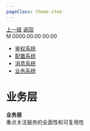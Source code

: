 ```yaml
---
pageClass: theme-item
---
```

<div class="extend-header">
    <div class="info">
        <div class="record">
            <a class="back" href="./">上一级</a>
            <a class="back" href="./">返回</a>
        </div>        
        <div class="mini">
            <span>M 0000.00.00 00:00</span>
        </div>
    </div>
    <div class="content"><div class="custom-block children"><ul><li><a href="/frontend/layerBusiness/systemAuthentication">鉴权系统</a></li><li><a href="/frontend/layerBusiness/systemConfiguration">配置系统</a></li><li><a href="/frontend/layerBusiness/systemMessage">消息系统</a></li><li><a href="/frontend/layerBusiness/systemBusiness">业务系统</a></li></ul></div></div>
</div>
<div class="content-header">
<h1>业务层</h1><strong>业务层</strong>
<summary class="desc">重点关注服务的全面性和可复用性</summary>
</div>
<div class="static-content">

</div>